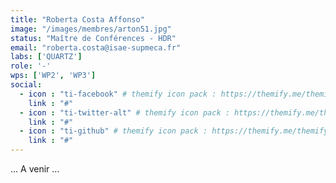 ```yaml
---
title: "Roberta Costa Affonso"
image: "/images/membres/arton51.jpg"
status: "Maître de Conférences - HDR"
email: "roberta.costa@isae-supmeca.fr"
labs: ['QUARTZ']
role: '-'
wps: ['WP2', 'WP3']
social:
  - icon : "ti-facebook" # themify icon pack : https://themify.me/themify-icons
    link : "#"
  - icon : "ti-twitter-alt" # themify icon pack : https://themify.me/themify-icons
    link : "#"
  - icon : "ti-github" # themify icon pack : https://themify.me/themify-icons
    link : "#"
---
```


... A venir ...
